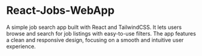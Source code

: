 # React-Jobs-WebApp
A simple job search app built with React and TailwindCSS. It lets users browse and search for job listings with easy-to-use filters. The app features a clean and responsive design, focusing on a smooth and intuitive user experience.
